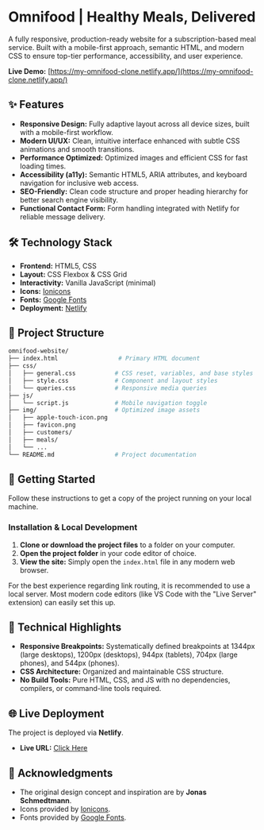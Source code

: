 # Omnifood | Healthy Meals, Delivered

A fully responsive, production-ready website for a subscription-based meal service. Built with a mobile-first approach, semantic HTML, and modern CSS to ensure top-tier performance, accessibility, and user experience.

**Live Demo:** [https://my-omnifood-clone.netlify.app/](https://my-omnifood-clone.netlify.app/)

## ✨ Features

- **Responsive Design:** Fully adaptive layout across all device sizes, built with a mobile-first workflow.
- **Modern UI/UX:** Clean, intuitive interface enhanced with subtle CSS animations and smooth transitions.
- **Performance Optimized:** Optimized images and efficient CSS for fast loading times.
- **Accessibility (a11y):** Semantic HTML5, ARIA attributes, and keyboard navigation for inclusive web access.
- **SEO-Friendly:** Clean code structure and proper heading hierarchy for better search engine visibility.
- **Functional Contact Form:** Form handling integrated with Netlify for reliable message delivery.

## 🛠️ Technology Stack

- **Frontend:** HTML5, CSS
- **Layout:** CSS Flexbox & CSS Grid
- **Interactivity:** Vanilla JavaScript (minimal)
- **Icons:** [Ionicons](https://ionicons.com/)
- **Fonts:** [Google Fonts](https://fonts.google.com/)
- **Deployment:** [Netlify](https://www.netlify.com/)

## 📁 Project Structure

```bash
omnifood-website/
├── index.html                 # Primary HTML document
├── css/
│   ├── general.css           # CSS reset, variables, and base styles
│   ├── style.css             # Component and layout styles
│   └── queries.css           # Responsive media queries
├── js/
│   └── script.js             # Mobile navigation toggle
├── img/                      # Optimized image assets
│   ├── apple-touch-icon.png
│   ├── favicon.png
│   ├── customers/
│   ├── meals/
│   └── ...
└── README.md                 # Project documentation
```

## 🚀 Getting Started

Follow these instructions to get a copy of the project running on your local machine.

### Installation & Local Development

1.  **Clone or download the project files** to a folder on your computer.
2.  **Open the project folder** in your code editor of choice.
3.  **View the site:** Simply open the `index.html` file in any modern web browser.

For the best experience regarding link routing, it is recommended to use a local server. Most modern code editors (like VS Code with the "Live Server" extension) can easily set this up.

## 🔧 Technical Highlights

- **Responsive Breakpoints:** Systematically defined breakpoints at 1344px (large desktops), 1200px (desktops), 944px (tablets), 704px (large phones), and 544px (phones).
- **CSS Architecture:** Organized and maintainable CSS structure.
- **No Build Tools:** Pure HTML, CSS, and JS with no dependencies, compilers, or command-line tools required.

## 🌐 Live Deployment

The project is deployed via **Netlify**.

- **Live URL:** [Click Here](https://my-omnifood-clone.netlify.app/)

## 👏 Acknowledgments

- The original design concept and inspiration are by **Jonas Schmedtmann**.
- Icons provided by [Ionicons](https://ionicons.com/).
- Fonts provided by [Google Fonts](https://fonts.google.com/).
